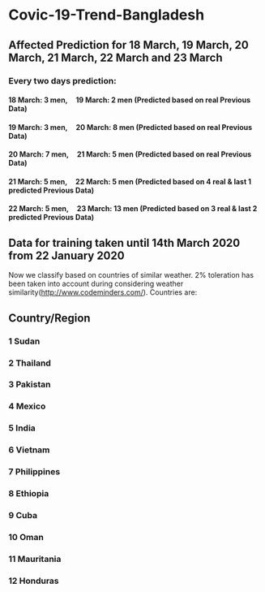 # Covic-19-Trend-Bangladesh
## Affected Prediction for 18 March, 19 March, 20 March, 21 March, 22 March and 23 March

### Every two days prediction:

#### 18 March: 3 men,    &nbsp; &nbsp; 19 March: 2 men (Predicted based on real Previous Data)

#### 19 March: 3 men,    &nbsp; &nbsp; 20 March: 8 men (Predicted based on real Previous Data)

#### 20 March: 7 men,    &nbsp; &nbsp; 21 March: 5 men (Predicted based on real Previous Data)

#### 21 March: 5 men,    &nbsp; &nbsp; 22 March: 5 men (Predicted based on 4 real  & last 1 predicted Previous Data)

#### 22 March: 5 men,    &nbsp; &nbsp; 23 March: 13 men (Predicted based on  3 real & last 2 predicted Previous Data)


## Data for training taken until 14th March 2020 from 22 January 2020




Now we classify based on countries of similar weather. 2% toleration has been taken into account during considering weather similarity(http://www.codeminders.com/).
Countries are:
## Country/Region

### 1	Sudan

### 2	Thailand

### 3	Pakistan

### 4	Mexico

### 5	India

### 6	Vietnam

### 7	Philippines

### 8	Ethiopia

### 9	Cuba

### 10	Oman

### 11	Mauritania

### 12	Honduras


